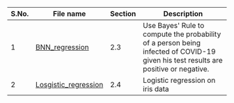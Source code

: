 
| **S.No.**| **File name** | **Section**| **Description** |
| ----|--------|------|-------------|
| 1 | [BNN_regression](https://github.com/ruchikaverma-iitg/ML-DL-RL_Codes/blob/master/Machine_Learning/Murphy/COVID-19_testing.ipynb) | 2.3 | Use Bayes' Rule to compute the probability of a person being infected of COVID-19 given his test results are positive or negative.|
| 2 | [Losgistic_regression](https://github.com/ruchikaverma-iitg/ML-DL-RL_Codes/blob/master/Machine_Learning/Murphy/Logistic_regression.ipynb) | 2.4 | Logistic regression on iris data|
